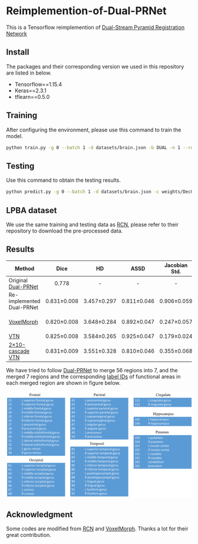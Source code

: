 # Reimplemention-of-Dual-PRNet

This is a Tensorflow reimplemention of [Dual-Stream Pyramid Registration Network](https://arxiv.org/abs/1909.11966)

## Install
The packages and their corresponding version we used in this repository are listed in below.

- Tensorflow==1.15.4
- Keras==2.3.1
- tflearn==0.5.0

## Training
After configuring the environment, please use this command to train the model.

```sh
python train.py -g 0 --batch 1 -d datasets/brain.json -b DUAL -n 1 --round 10000 --epoch 10
```

## Testing
Use this command to obtain the testing results.
```sh
python predict.py -g 0 --batch 1 -d datasets/brain.json -c weights/Dec09-1849
```

## LPBA dataset
We use the same training and testing data as [RCN](https://github.com/microsoft/Recursive-Cascaded-Networks), please refer to their repository to download the pre-processed data.

## Results

Method |Dice | HD | ASSD |Jacobian Std. | Folding (%) |
---|:-:|:-:|:-:|:-:|:-:|
Original [Dual-PRNet](https://arxiv.org/abs/1909.11966) | 0.778 | -	| - | -	| - |
Re-implemented Dual-PRNet | 0.831±0.008 | 3.457±0.297 | 0.811±0.046 | 0.906±0.059 | 1.61e-1±2.44e-2|
[VoxelMorph](https://arxiv.org/pdf/1809.05231.pdf) | 0.820±0.008 | 3.648±0.284	| 0.892±0.047 | 0.247±0.057	| 5.15e-3±6.80e-3 |
[VTN](https://arxiv.org/pdf/1902.05020.pdf) | 0.825±0.008 | 3.584±0.265 | 0.925±0.047| 0.179±0.024 | 0.00±0.00|
[2×10-cascade VTN](https://openaccess.thecvf.com/content_ICCV_2019/papers/Zhao_Recursive_Cascaded_Networks_for_Unsupervised_Medical_Image_Registration_ICCV_2019_paper.pdf) | 0.831±0.009 | 3.551±0.328 | 0.810±0.046| 0.355±0.068|1.22e-6±7.54e-6|

We have tried to follow [Dual-PRNet](https://arxiv.org/abs/1909.11966) to merge 56 regions into 7, and the merged 7 regions and the corresponding [label IDs](https://www.ncbi.nlm.nih.gov/pmc/articles/PMC2757616/) of functional areas in each merged region are shown in figure below.

![merge](./Figure/merge_scheme.png)

## Acknowledgment

Some codes are modified from [RCN](https://github.com/microsoft/Recursive-Cascaded-Networks) and [VoxelMorph](https://github.com/voxelmorph/voxelmorph).
Thanks a lot for their great contribution.
